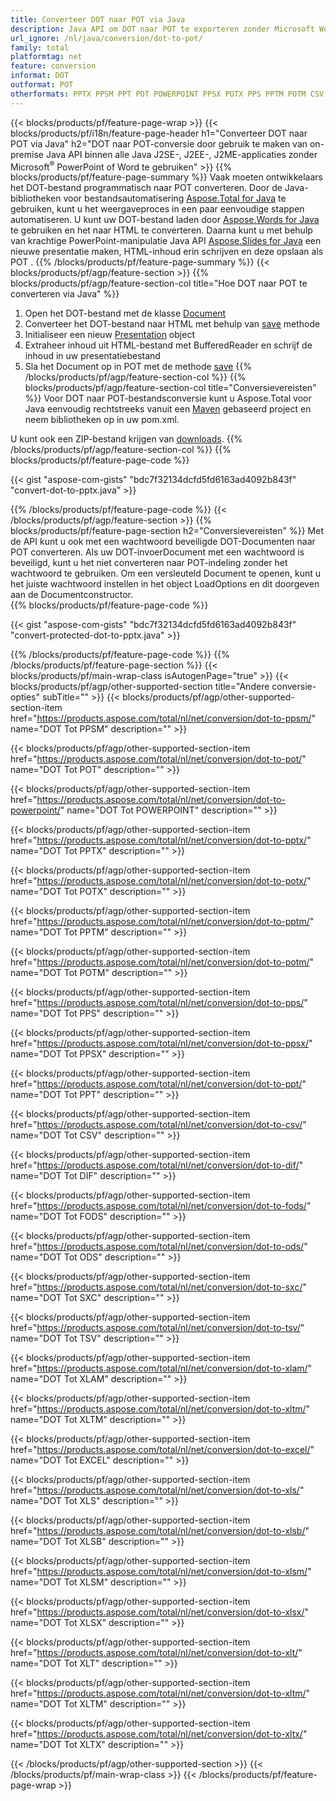 ```yaml
---
title: Converteer DOT naar POT via Java
description: Java API om DOT naar POT te exporteren zonder Microsoft Word of PowerPoint te gebruiken
url_ignore: /nl/java/conversion/dot-to-pot/
family: total
platformtag: net
feature: conversion
informat: DOT
outformat: POT
otherformats: PPTX PPSM PPT POT POWERPOINT PPSX POTX PPS PPTM POTM CSV DIF FODS ODS SXC TSV XLAM XLTM EXCEL XLS XLSB XLSM XLSX XLT XLTM XLTX
---
```

{{< blocks/products/pf/feature-page-wrap >}}
{{< blocks/products/pf/i18n/feature-page-header h1="Converteer DOT naar POT via Java" h2="DOT naar POT-conversie door gebruik te maken van on-premise Java API binnen alle Java J2SE-, J2EE-, J2ME-applicaties zonder Microsoft<sup>&reg;</sup> PowerPoint of Word te gebruiken" >}}
{{% blocks/products/pf/feature-page-summary %}}
Vaak moeten ontwikkelaars het DOT-bestand programmatisch naar POT converteren. Door de Java-bibliotheken voor bestandsautomatisering [Aspose.Total for Java](https://products.aspose.com/total/java/) te gebruiken, kunt u het weergaveproces in een paar eenvoudige stappen automatiseren. U kunt uw DOT-bestand laden door [Aspose.Words for Java](https://products.aspose.com/words/java/) te gebruiken en het naar HTML te converteren. Daarna kunt u met behulp van krachtige PowerPoint-manipulatie Java API [Aspose.Slides for Java](https://products.aspose.com/slides/java/) een nieuwe presentatie maken, HTML-inhoud erin schrijven en deze opslaan als POT .
{{% /blocks/products/pf/feature-page-summary  %}}
{{< blocks/products/pf/agp/feature-section >}}
{{% blocks/products/pf/agp/feature-section-col title="Hoe DOT naar POT te converteren via Java" %}}
1. Open het DOT-bestand met de klasse [Document](https://reference.aspose.com/words/java/com.aspose.words/Document)
2. Converteer het DOT-bestand naar HTML met behulp van [save](https://reference.aspose.com/words/java/com.aspose.words/Document#save(java.lang.String,com.aspose.words.SaveOptions)) methode
3. Initialiseer een nieuw [Presentation](https://reference.aspose.com/slides/java/com.aspose.slides/Presentation) object
5. Extraheer inhoud uit HTML-bestand met BufferedReader en schrijf de inhoud in uw presentatiebestand
6. Sla het Document op in POT met de methode [save](https://reference.aspose.com/slides/java/com.aspose.slides/Presentation#save-java.io.OutputStream-int-)
{{% /blocks/products/pf/agp/feature-section-col %}}
{{% blocks/products/pf/agp/feature-section-col title="Conversievereisten" %}}
Voor DOT naar POT-bestandsconversie kunt u Aspose.Total voor Java eenvoudig rechtstreeks vanuit een [Maven](https://repository.aspose.com/webapp/#/artifacts/browse/tree/General/repo/com/aspose/aspose-total) gebaseerd project en neem bibliotheken op in uw pom.xml.

U kunt ook een ZIP-bestand krijgen van [downloads](https://downloads.aspose.com/total/java).
{{% /blocks/products/pf/agp/feature-section-col %}}
{{% blocks/products/pf/feature-page-code %}}

{{< gist "aspose-com-gists" "bdc7f32134dcfd5fd6163ad4092b843f" "convert-dot-to-pptx.java" >}}


{{% /blocks/products/pf/feature-page-code %}}
{{< /blocks/products/pf/agp/feature-section >}}
{{% blocks/products/pf/feature-page-section  h2="Conversievereisten" %}}
Met de API kunt u ook met een wachtwoord beveiligde DOT-Documenten naar POT converteren. Als uw DOT-invoerDocument met een wachtwoord is beveiligd, kunt u het niet converteren naar POT-indeling zonder het wachtwoord te gebruiken. Om een versleuteld Document te openen, kunt u het juiste wachtwoord instellen in het object LoadOptions en dit doorgeven aan de Documentconstructor.  
{{% blocks/products/pf/feature-page-code %}}

{{< gist "aspose-com-gists" "bdc7f32134dcfd5fd6163ad4092b843f" "convert-protected-dot-to-pptx.java" >}}

{{% /blocks/products/pf/feature-page-code  %}}
{{% /blocks/products/pf/feature-page-section %}}
{{< blocks/products/pf/main-wrap-class isAutogenPage="true" >}}
{{< blocks/products/pf/agp/other-supported-section title="Andere conversie-opties" subTitle="" >}}
{{< blocks/products/pf/agp/other-supported-section-item href="https://products.aspose.com/total/nl/net/conversion/dot-to-ppsm/" name="DOT Tot PPSM" description="" >}}

{{< blocks/products/pf/agp/other-supported-section-item href="https://products.aspose.com/total/nl/net/conversion/dot-to-pot/" name="DOT Tot POT" description="" >}}

{{< blocks/products/pf/agp/other-supported-section-item href="https://products.aspose.com/total/nl/net/conversion/dot-to-powerpoint/" name="DOT Tot POWERPOINT" description="" >}}

{{< blocks/products/pf/agp/other-supported-section-item href="https://products.aspose.com/total/nl/net/conversion/dot-to-pptx/" name="DOT Tot PPTX" description="" >}}

{{< blocks/products/pf/agp/other-supported-section-item href="https://products.aspose.com/total/nl/net/conversion/dot-to-potx/" name="DOT Tot POTX" description="" >}}

{{< blocks/products/pf/agp/other-supported-section-item href="https://products.aspose.com/total/nl/net/conversion/dot-to-pptm/" name="DOT Tot PPTM" description="" >}}

{{< blocks/products/pf/agp/other-supported-section-item href="https://products.aspose.com/total/nl/net/conversion/dot-to-potm/" name="DOT Tot POTM" description="" >}}

{{< blocks/products/pf/agp/other-supported-section-item href="https://products.aspose.com/total/nl/net/conversion/dot-to-pps/" name="DOT Tot PPS" description="" >}}

{{< blocks/products/pf/agp/other-supported-section-item href="https://products.aspose.com/total/nl/net/conversion/dot-to-ppsx/" name="DOT Tot PPSX" description="" >}}

{{< blocks/products/pf/agp/other-supported-section-item href="https://products.aspose.com/total/nl/net/conversion/dot-to-ppt/" name="DOT Tot PPT" description="" >}}

{{< blocks/products/pf/agp/other-supported-section-item href="https://products.aspose.com/total/nl/net/conversion/dot-to-csv/" name="DOT Tot CSV" description="" >}}

{{< blocks/products/pf/agp/other-supported-section-item href="https://products.aspose.com/total/nl/net/conversion/dot-to-dif/" name="DOT Tot DIF" description="" >}}

{{< blocks/products/pf/agp/other-supported-section-item href="https://products.aspose.com/total/nl/net/conversion/dot-to-fods/" name="DOT Tot FODS" description="" >}}

{{< blocks/products/pf/agp/other-supported-section-item href="https://products.aspose.com/total/nl/net/conversion/dot-to-ods/" name="DOT Tot ODS" description="" >}}

{{< blocks/products/pf/agp/other-supported-section-item href="https://products.aspose.com/total/nl/net/conversion/dot-to-sxc/" name="DOT Tot SXC" description="" >}}

{{< blocks/products/pf/agp/other-supported-section-item href="https://products.aspose.com/total/nl/net/conversion/dot-to-tsv/" name="DOT Tot TSV" description="" >}}

{{< blocks/products/pf/agp/other-supported-section-item href="https://products.aspose.com/total/nl/net/conversion/dot-to-xlam/" name="DOT Tot XLAM" description="" >}}

{{< blocks/products/pf/agp/other-supported-section-item href="https://products.aspose.com/total/nl/net/conversion/dot-to-xltm/" name="DOT Tot XLTM" description="" >}}

{{< blocks/products/pf/agp/other-supported-section-item href="https://products.aspose.com/total/nl/net/conversion/dot-to-excel/" name="DOT Tot EXCEL" description="" >}}

{{< blocks/products/pf/agp/other-supported-section-item href="https://products.aspose.com/total/nl/net/conversion/dot-to-xls/" name="DOT Tot XLS" description="" >}}

{{< blocks/products/pf/agp/other-supported-section-item href="https://products.aspose.com/total/nl/net/conversion/dot-to-xlsb/" name="DOT Tot XLSB" description="" >}}

{{< blocks/products/pf/agp/other-supported-section-item href="https://products.aspose.com/total/nl/net/conversion/dot-to-xlsm/" name="DOT Tot XLSM" description="" >}}

{{< blocks/products/pf/agp/other-supported-section-item href="https://products.aspose.com/total/nl/net/conversion/dot-to-xlsx/" name="DOT Tot XLSX" description="" >}}

{{< blocks/products/pf/agp/other-supported-section-item href="https://products.aspose.com/total/nl/net/conversion/dot-to-xlt/" name="DOT Tot XLT" description="" >}}

{{< blocks/products/pf/agp/other-supported-section-item href="https://products.aspose.com/total/nl/net/conversion/dot-to-xltm/" name="DOT Tot XLTM" description="" >}}

{{< blocks/products/pf/agp/other-supported-section-item href="https://products.aspose.com/total/nl/net/conversion/dot-to-xltx/" name="DOT Tot XLTX" description="" >}}


{{< /blocks/products/pf/agp/other-supported-section >}}
{{< /blocks/products/pf/main-wrap-class >}}
{{< /blocks/products/pf/feature-page-wrap >}}